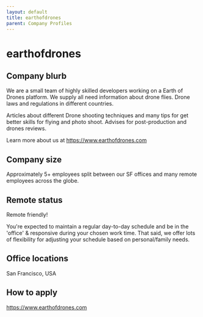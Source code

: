 ```yaml
---
layout: default
title: earthofdrones
parent: Company Profiles
---
```


# earthofdrones
## Company blurb

We are a small team of highly skilled developers working on a Earth of  Drones platform. We supply all need information about drone flies. Drone laws and regulations in different countries. 

Articles about different Drone shooting techniques and many tips for get better skills for flying and photo shoot. Advises for post-production and drones reviews. 


Learn more about us at https://www.earthofdrones.com

## Company size

Approximately 5+ employees split between our SF offices and many remote employees across the globe.

## Remote status

Remote friendly!

You're expected to maintain a regular day-to-day schedule and be in the 'office' & responsive during your chosen work time.  That said, we offer lots of flexibility for adjusting your schedule based on personal/family needs. 



## Office locations

San Francisco, USA

## How to apply

https://www.earthofdrones.com
